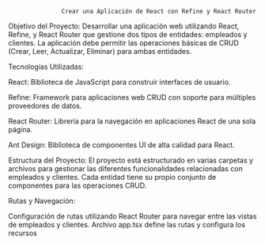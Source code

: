 
                         
                   Crear una Aplicación de React con Refine y React Router




Objetivo del Proyecto:
Desarrollar una aplicación web utilizando React, Refine, y React Router que gestione dos tipos de entidades: empleados y clientes. La aplicación debe permitir las operaciones básicas de CRUD (Crear, Leer, Actualizar, Eliminar) para ambas entidades.




Tecnologías Utilizadas:

React: Biblioteca de JavaScript para construir interfaces de usuario.


Refine: Framework para aplicaciones web CRUD con soporte para múltiples proveedores de datos.


React Router: Librería para la navegación en aplicaciones React de una sola página.


Ant Design: Biblioteca de componentes UI de alta calidad para React.


Estructura del Proyecto:
El proyecto está estructurado en varias carpetas y archivos para gestionar las diferentes funcionalidades relacionadas con empleados y clientes. Cada entidad tiene su propio conjunto de componentes para las operaciones CRUD.




Rutas y Navegación:

Configuración de rutas utilizando React Router para navegar entre las vistas de empleados y clientes.
Archivo app.tsx define las rutas y configura los recursos